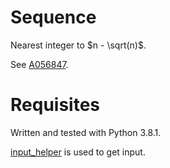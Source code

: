 # Sequence
Nearest integer to $n - \sqrt(n)$.

See [A056847](https://oeis.org/A056847).

# Requisites
Written and tested with Python 3.8.1.

[input_helper](https://github.com/XPhyro/input_helper) is used to get input.
